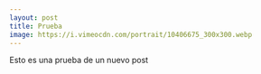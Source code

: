 ```yaml
---
layout: post
title: Prueba
image: https://i.vimeocdn.com/portrait/10406675_300x300.webp
---
```


Esto es una prueba de un nuevo post
